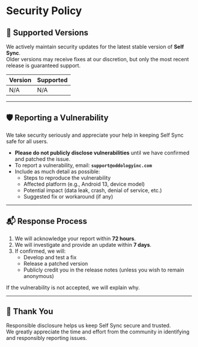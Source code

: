 ﻿# Security Policy

## 🔐 Supported Versions
We actively maintain security updates for the latest stable version of **Self Sync**.  
Older versions may receive fixes at our discretion, but only the most recent release is guaranteed support.

| Version | Supported |
|---------|-----------|
| N/A     | N/A       |

---

## 🛡️ Reporting a Vulnerability
We take security seriously and appreciate your help in keeping Self Sync safe for all users.

- **Please do not publicly disclose vulnerabilities** until we have confirmed and patched the issue.
- To report a vulnerability, email: **`support@oddologyinc.com`**
- Include as much detail as possible:
    - Steps to reproduce the vulnerability
    - Affected platform (e.g., Android 13, device model)
    - Potential impact (data leak, crash, denial of service, etc.)
    - Suggested fix or workaround (if any)

---

## 📬 Response Process
1. We will acknowledge your report within **72 hours**.
2. We will investigate and provide an update within **7 days**.
3. If confirmed, we will:
    - Develop and test a fix
    - Release a patched version
    - Publicly credit you in the release notes (unless you wish to remain anonymous)

If the vulnerability is not accepted, we will explain why.

---

## 🙏 Thank You
Responsible disclosure helps us keep Self Sync secure and trusted.  
We greatly appreciate the time and effort from the community in identifying and responsibly reporting issues.  
